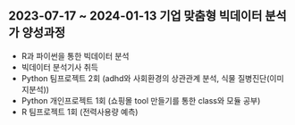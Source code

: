 ## 2023-07-17 ~ 2024-01-13 기업 맞춤형 빅데이터 분석가 양성과정

- R과 파이썬을 통한 빅데이터 분석
- 빅데이터 분석기사 취득
- Python 팀프로젝트 2회 (adhd와 사회환경의 상관관계 분석, 식물 질병진단(이미지분석))
- Python 개인프로젝트 1회 (쇼핑몰 tool 만들기를 통한 class와 모듈 공부)
- R 팀프로젝트 1회 (전력사용량 예측)
